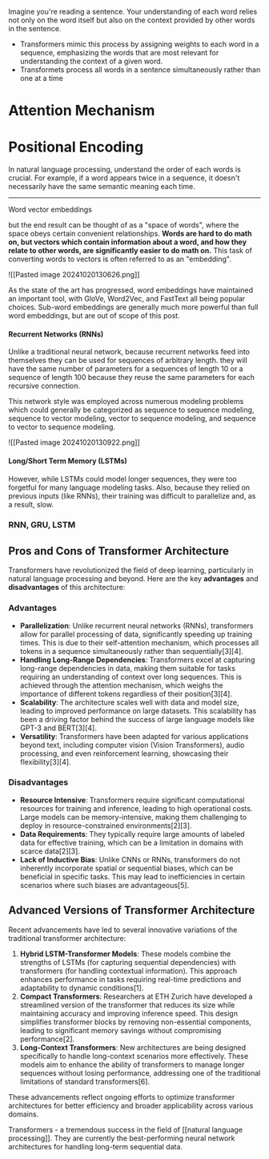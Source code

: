 Imagine you're reading a sentence. Your understanding of each word relies not only on the word itself but also on the context provided by other words in the sentence.
- Transformers mimic this process by assigning weights to each word in a sequence, emphasizing the words that are most relevant for understanding the context of a given word.
- Transformets process all words in a sentence simultaneously rather than one at a time

# Attention Mechanism

# Positional Encoding

In natural language processing, understand the order of each words is crucial. For example, if a word appears twice in a sequence, it doesn't necessarily have the same semantic meaning each time.

---

Word vector embeddings

but the end result can be thought of as a "space of words", where the space obeys certain convenient relationships. **Words are hard to do math on, but vectors which contain information about a word, and how they relate to other words, are significantly easier to do math on.** This task of converting words to vectors is often referred to as an "embedding".

![[Pasted image 20241020130626.png]]

As the state of the art has progressed, word embeddings have maintained an important tool, with GloVe, Word2Vec, and FastText all being popular choices. Sub-word embeddings are generally much more powerful than full word embeddings, but are out of scope of this post.

#### Recurrent Networks (RNNs)
Unlike a traditional neural network, because recurrent networks feed into themselves they can be used for sequences of arbitrary length. they will have the same number of parameters for a sequences of length 10 or a sequence of length 100 because they reuse the same parameters for each recursive connection.

This network style was employed across numerous modeling problems which could generally be categorized as sequence to sequence modeling, sequence to vector modeling, vector to sequence modeling, and sequence to vector to sequence modeling.

![[Pasted image 20241020130922.png]]
#### Long/Short Term Memory (LSTMs)

However, while LSTMs could model longer sequences, they were too forgetful for many language modeling tasks. Also, because they relied on previous inputs (like RNNs), their training was difficult to parallelize and, as a result, slow.

### RNN, GRU, LSTM


## Pros and Cons of Transformer Architecture

Transformers have revolutionized the field of deep learning, particularly in natural language processing and beyond. Here are the key **advantages** and **disadvantages** of this architecture:

### Advantages
- **Parallelization**: Unlike recurrent neural networks (RNNs), transformers allow for parallel processing of data, significantly speeding up training times. This is due to their self-attention mechanism, which processes all tokens in a sequence simultaneously rather than sequentially[3][4].
- **Handling Long-Range Dependencies**: Transformers excel at capturing long-range dependencies in data, making them suitable for tasks requiring an understanding of context over long sequences. This is achieved through the attention mechanism, which weighs the importance of different tokens regardless of their position[3][4].
- **Scalability**: The architecture scales well with data and model size, leading to improved performance on large datasets. This scalability has been a driving factor behind the success of large language models like GPT-3 and BERT[3][4].
- **Versatility**: Transformers have been adapted for various applications beyond text, including computer vision (Vision Transformers), audio processing, and even reinforcement learning, showcasing their flexibility[3][4].

### Disadvantages
- **Resource Intensive**: Transformers require significant computational resources for training and inference, leading to high operational costs. Large models can be memory-intensive, making them challenging to deploy in resource-constrained environments[2][3].
- **Data Requirements**: They typically require large amounts of labeled data for effective training, which can be a limitation in domains with scarce data[2][3].
- **Lack of Inductive Bias**: Unlike CNNs or RNNs, transformers do not inherently incorporate spatial or sequential biases, which can be beneficial in specific tasks. This may lead to inefficiencies in certain scenarios where such biases are advantageous[5].

## Advanced Versions of Transformer Architecture

Recent advancements have led to several innovative variations of the traditional transformer architecture:

1. **Hybrid LSTM-Transformer Models**: These models combine the strengths of LSTMs (for capturing sequential dependencies) with transformers (for handling contextual information). This approach enhances performance in tasks requiring real-time predictions and adaptability to dynamic conditions[1].
2. **Compact Transformers**: Researchers at ETH Zurich have developed a streamlined version of the transformer that reduces its size while maintaining accuracy and improving inference speed. This design simplifies transformer blocks by removing non-essential components, leading to significant memory savings without compromising performance[2].
3. **Long-Context Transformers**: New architectures are being designed specifically to handle long-context scenarios more effectively. These models aim to enhance the ability of transformers to manage longer sequences without losing performance, addressing one of the traditional limitations of standard transformers[6].

These advancements reflect ongoing efforts to optimize transformer architectures for better efficiency and broader applicability across various domains.

Transformers - a tremendous success in the field of [[natural language processing]]. They are currently the best-performing neural network architectures for handling long-term sequential data.